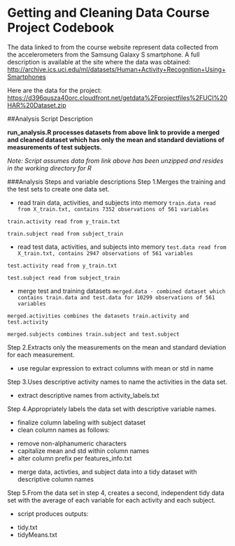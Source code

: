Getting and Cleaning Data Course Project Codebook
===================================================
The data linked to from the course website represent data collected from the accelerometers from the Samsung Galaxy S smartphone. A full description is available at the site where the data was obtained: 
http://archive.ics.uci.edu/ml/datasets/Human+Activity+Recognition+Using+Smartphones 

Here are the data for the project: 
https://d396qusza40orc.cloudfront.net/getdata%2Fprojectfiles%2FUCI%20HAR%20Dataset.zip 

##Analysis Script Description

**run_analysis.R processes datasets from above link to provide a merged and cleaned dataset which has only the mean and standard deviations of measurements of test subjects.**

*Note: Script assumes data from link above has been unzipped and resides in the working directory for R*

###Analysis Steps and variable descriptions
Step 1.Merges the training and the test sets to create one data set.
  * read train data, activities, and subjects into memory
  `train.data read from X_train.txt, contains 7352 observations of 561 variables`

  `train.activity read from y_train.txt`
  
  `train.subject read from subject_train`
  
  * read test data, activities, and subjects into memory
  `test.data read from X_train.txt, contains 2947 observations of 561 variables`

  `test.activity read from y_train.txt`
  
  `test.subject read from subject_train`
  
  * merge test and training datasets
  `merged.data - combined dataset which contains train.data and test.data for 10299 observations of 561 variables`

  `merged.activities combines the datasets train.activity and test.activity`
  
  `merged.subjects combines train.subject and test.subject`
  
Step 2.Extracts only the measurements on the mean and standard deviation for each measurement. 
  * use regular expression to extract columns with mean or std in name

Step 3.Uses descriptive activity names to name the activities in the data set.
  * extract descriptive names from activity_labels.txt

Step 4.Appropriately labels the data set with descriptive variable names.
  * finalize column labeling with subject dataset
  * clean column names as follows:
   + remove non-alphanumeric characters
   + capitalize mean and std within column names
   + alter column prefix per features_info.txt
  * merge data, activties, and subject data into a tidy dataset with descriptive column names

Step 5.From the data set in step 4, creates a second, independent tidy data set with the average of each variable for each activity and each subject.
  * script produces outputs:
   + tidy.txt
   + tidyMeans.txt
